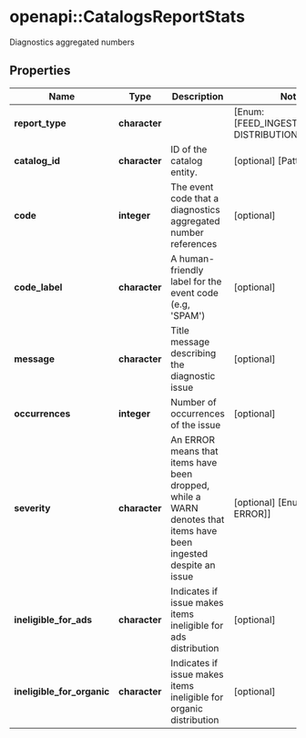 # openapi::CatalogsReportStats

Diagnostics aggregated numbers

## Properties
Name | Type | Description | Notes
------------ | ------------- | ------------- | -------------
**report_type** | **character** |  | [Enum: [FEED_INGESTION_ISSUES, DISTRIBUTION_ISSUES]] 
**catalog_id** | **character** | ID of the catalog entity. | [optional] [Pattern: ^\\d+$] 
**code** | **integer** | The event code that a diagnostics aggregated number references | [optional] 
**code_label** | **character** | A human-friendly label for the event code (e.g, &#39;SPAM&#39;) | [optional] 
**message** | **character** | Title message describing the diagnostic issue | [optional] 
**occurrences** | **integer** | Number of occurrences of the issue | [optional] 
**severity** | **character** | An ERROR means that items have been dropped, while a WARN denotes that items have been ingested despite an issue | [optional] [Enum: [WARN, ERROR]] 
**ineligible_for_ads** | **character** | Indicates if issue makes items ineligible for ads distribution | [optional] 
**ineligible_for_organic** | **character** | Indicates if issue makes items ineligible for organic distribution | [optional] 


